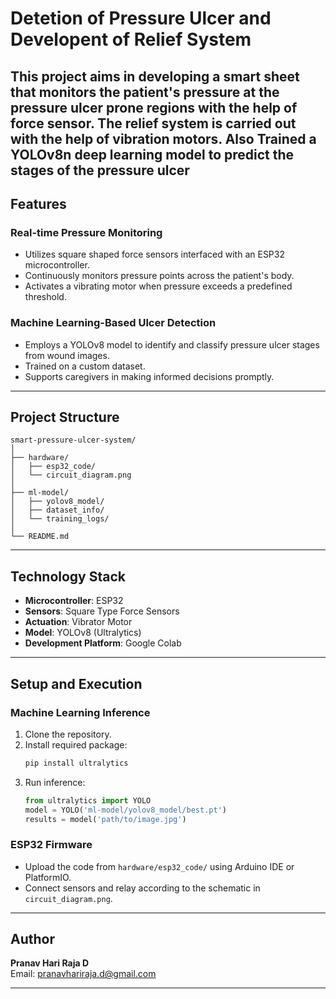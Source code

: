 # Detetion of Pressure Ulcer and Developent of Relief System

This project aims in developing a smart sheet that monitors the patient's pressure at the pressure ulcer prone regions with the help
of force sensor. The relief system is carried out with the help of vibration motors. Also Trained a YOLOv8n deep
learning model to predict the stages of the pressure ulcer
---

## Features

### Real-time Pressure Monitoring
- Utilizes square shaped force sensors interfaced with an ESP32 microcontroller.
- Continuously monitors pressure points across the patient's body.
- Activates a vibrating motor when pressure exceeds a predefined threshold.

### Machine Learning-Based Ulcer Detection
- Employs a YOLOv8 model to identify and classify pressure ulcer stages from wound images.
- Trained on a custom dataset.
- Supports caregivers in making informed decisions promptly.

---

## Project Structure

```
smart-pressure-ulcer-system/
│
├── hardware/
│   ├── esp32_code/               
│   └── circuit_diagram.png       
│
├── ml-model/
│   ├── yolov8_model/             
│   ├── dataset_info/            
│   └── training_logs/            
│
└── README.md
```

---

## Technology Stack

- **Microcontroller**: ESP32
- **Sensors**: Square Type Force Sensors
- **Actuation**: Vibrator Motor
- **Model**: YOLOv8 (Ultralytics)
- **Development Platform**: Google Colab

---

## Setup and Execution

### Machine Learning Inference
1. Clone the repository.
2. Install required package:
   ```bash
   pip install ultralytics
   ```
3. Run inference:
   ```python
   from ultralytics import YOLO
   model = YOLO('ml-model/yolov8_model/best.pt')
   results = model('path/to/image.jpg')
   ```

### ESP32 Firmware
- Upload the code from `hardware/esp32_code/` using Arduino IDE or PlatformIO.
- Connect sensors and relay according to the schematic in `circuit_diagram.png`.

---

## Author

**Pranav Hari Raja D**  
Email: pranavhariraja.d@gmail.com

---
